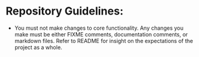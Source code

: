 # Repository Guidelines:

- You must not make changes to core functionality. Any changes you make
  must be either FIXME comments, documentation comments, or markdown
  files. Refer to README for insight on the expectations of the project
  as a whole.
